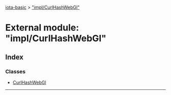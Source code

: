 [iota-basic](../README.md) > ["impl/CurlHashWebGl"](../modules/_impl_curlhashwebgl_.md)



# External module: "impl/CurlHashWebGl"

## Index

### Classes

* [CurlHashWebGl](../classes/_impl_curlhashwebgl_.curlhashwebgl.md)



---

